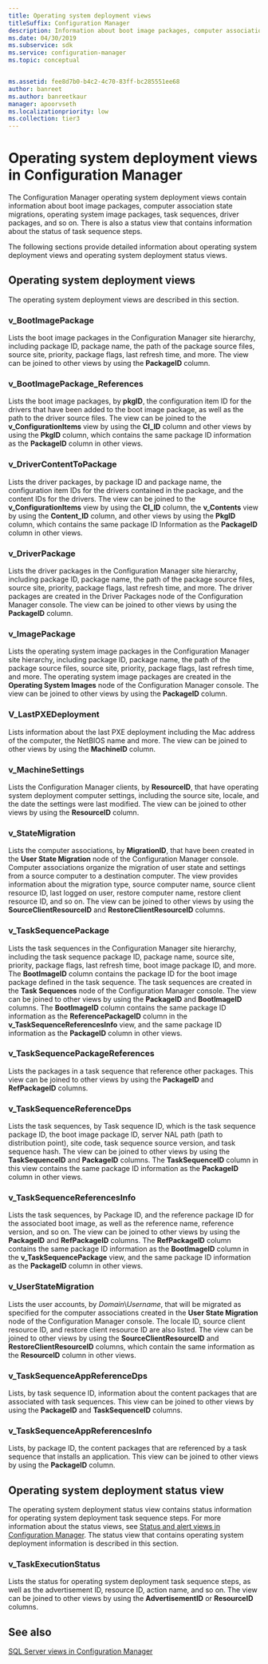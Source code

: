```yaml
---
title: Operating system deployment views
titleSuffix: Configuration Manager
description: Information about boot image packages, computer association state migrations, and operating system image packages.
ms.date: 04/30/2019
ms.subservice: sdk
ms.service: configuration-manager
ms.topic: conceptual


ms.assetid: fee8d7b0-b4c2-4c70-83ff-bc285551ee68
author: banreet
ms.author: banreetkaur
manager: apoorvseth
ms.localizationpriority: low
ms.collection: tier3
---
```


# Operating system deployment views in Configuration Manager

The Configuration Manager operating system deployment views contain information about boot image packages, computer association state migrations, operating system image packages, task sequences, driver packages, and so on. There is also a status view that contains information about the status of task sequence steps.

The following sections provide detailed information about operating system deployment views and operating system deployment status views.

## Operating system deployment views

The operating system deployment views are described in this section.

### v_BootImagePackage

Lists the boot image packages in the Configuration Manager site hierarchy, including package ID, package name, the path of the package source files, source site, priority, package flags, last refresh time, and more.
The view can be joined to other views by using the **PackageID** column.

### v_BootImagePackage_References

Lists the boot image packages, by **pkgID**, the configuration item ID for the drivers that have been added to the boot image package, as well as the path to the driver source files.
The view can be joined to the **v_ConfigurationItems** view by using the **CI_ID** column and other views by using the **PkgID** column, which contains the same package ID information as the **PackageID** column in other views.

### v_DriverContentToPackage

Lists the driver packages, by package ID and package name, the configuration item IDs for the drivers contained in the package, and the content IDs for the drivers.
The view can be joined to the **v_ConfigurationItems** view by using the **CI_ID** column, the **v_Contents** view by using the **Content_ID** column, and other views by using the **PkgID** column, which contains the same package ID Information as the **PackageID** column in other views.

### v_DriverPackage

Lists the driver packages in the Configuration Manager site hierarchy, including package ID, package name, the path of the package source files, source site, priority, package flags, last refresh time, and more. The driver packages are created in the Driver Packages node of the Configuration Manager console.
The view can be joined to other views by using the **PackageID** column.

### v_ImagePackage

Lists the operating system image packages in the Configuration Manager site hierarchy, including package ID, package name, the path of the package source files, source site, priority, package flags, last refresh time, and more. The operating system image packages are created in the **Operating System Images** node of the Configuration Manager console.
The view can be joined to other views by using the **PackageID** column.

### V_LastPXEDeployment

Lists information about the last PXE deployment including the Mac address of the computer, the NetBIOS name and more.
The view can be joined to other views by using the **MachineID** column.

### v_MachineSettings

Lists the Configuration Manager clients, by **ResourceID**, that have operating system deployment computer settings, including the source site, locale, and the date the settings were last modified.
The view can be joined to other views by using the **ResourceID** column.

### v_StateMigration

Lists the computer associations, by **MigrationID**, that have been created in the **User State Migration** node of the Configuration Manager console. Computer associations organize the migration of user state and settings from a source computer to a destination computer. The view provides information about the migration type, source computer name, source client resource ID, last logged on user, restore computer name, restore client resource ID, and so on.
The view can be joined to other views by using the **SourceClientResourceID** and **RestoreClientResourceID** columns.

### v_TaskSequencePackage

Lists the task sequences in the Configuration Manager site hierarchy, including the task sequence package ID, package name, source site, priority, package flags, last refresh time, boot image package ID, and more. The **BootImageID** column contains the package ID for the boot image package defined in the task sequence. The task sequences are created in the **Task Sequences** node of the Configuration Manager console.
The view can be joined to other views by using the **PackageID** and **BootImageID** columns. The **BootImageID** column contains the same package ID information as the **ReferencePackageID** column in the **v_TaskSequenceReferencesInfo** view, and the same package ID information as the **PackageID** column in other views.

### v_TaskSequencePackageReferences

Lists the packages in a task sequence that reference other packages.
This view can be joined to other views by using the **PackageID** and **RefPackageID** columns.

### v_TaskSequenceReferenceDps

Lists the task sequences, by Task sequence ID, which is the task sequence package ID, the boot image package ID, server NAL path (path to distribution point), site code, task sequence source version, and task sequence hash.
The view can be joined to other views by using the **TaskSequenceID** and **PackageID** columns. The **TaskSequenceID** column in this view contains the same package ID information as the **PackageID** column in other views.

### v_TaskSequenceReferencesInfo

Lists the task sequences, by Package ID, and the reference package ID for the associated boot image, as well as the reference name, reference version, and so on.
The view can be joined to other views by using the **PackageID** and **RefPackageID** columns. The **RefPackageID** column contains the same package ID information as the **BootImageID** column in the **v_TaskSequencePackage** view, and the same package ID information as the **PackageID** column in other views.

### v_UserStateMigration

Lists the user accounts, by *Domain*\\*Username*, that will be migrated as specified for the computer associations created in the **User State Migration** node of the Configuration Manager console. The locale ID, source client resource ID, and restore client resource ID are also listed.
The view can be joined to other views by using the **SourceClientResourceID** and **RestoreClientResourceID** columns, which contain the same information as the **ResourceID** column in other views.

### v_TaskSequenceAppReferenceDps

Lists, by task sequence ID, information about the content packages that are associated with task sequences.
This view can be joined to other views by using the **PackageID** and **TaskSequenceID** columns.

### v_TaskSequenceAppReferencesInfo

Lists, by package ID, the content packages that are referenced by a task sequence that installs an application.
This view can be joined to other views by using the **PackageID** column.

## Operating system deployment status view

The operating system deployment status view contains status information for operating system deployment task sequence steps. For more information about the status views, see [Status and alert views in Configuration Manager](status-alert-views-configuration-manager.md). The status view that contains operating system deployment information is described in this section.

### v_TaskExecutionStatus

Lists the status for operating system deployment task sequence steps, as well as the advertisement ID, resource ID, action name, and so on.
The view can be joined to other views by using the **AdvertisementID** or **ResourceID** columns.

## See also

[SQL Server views in Configuration Manager](sql-server-views-configuration-manager.md)  
